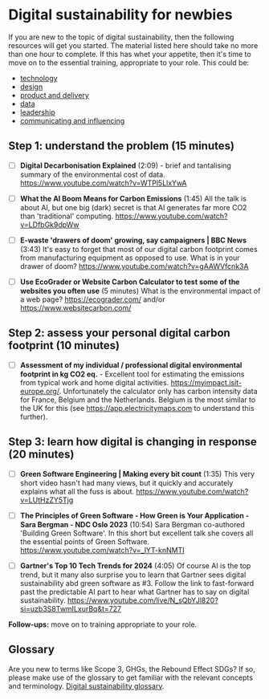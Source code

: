 # Digital sustainability for newbies
If you are new to the topic of digital sustainability, then the following resources will get you started. The material listed here should take no more than one hour to complete. If this has whet your appetite, then it's time to move on to the essential training, appropriate to your role. This could be:

* [technology](technologists.md)
* [design](designers.md)
* [product and delivery](product-and-delivery-managers.md)
* [data](data-analysts.md)
* [leadership](leaders.md)
* [communicating and influencing](communicators.md)

## Step 1: understand the problem (15 minutes)

- [ ] **Digital Decarbonisation Explained** (2:09) - brief and tantalising summary of the environmental cost of data. https://www.youtube.com/watch?v=WTPl5LlxYwA

- [ ] **What the AI Boom Means for Carbon Emissions** (1:45) 
All the talk is about AI, but one big (dark) secret is that AI generates far more CO2 than 'traditional' computing. https://www.youtube.com/watch?v=LDfbGk9dpWw 

- [ ] **E-waste 'drawers of doom' growing, say campaigners | BBC News** (3:43) It's easy to forget that most of our digital carbon footprint comes from manufacturing equipment as opposed to use. What is in your drawer of doom? https://www.youtube.com/watch?v=gAAWVfcnk3A

- [ ] **Use EcoGrader or Website Carbon Calculator to test some of the websites you often use** (5 minutes) What is the environmental impact of a web page? https://ecograder.com/ and/or https://www.websitecarbon.com/

## Step 2: assess your personal digital carbon footprint (10 minutes)

- [ ]  **Assessment of my individual / professional digital environmental footprint in kg CO2 eq.** - Excellent tool for estimating the emissions from typical work and home digital activities. https://myimpact.isit-europe.org/. Unfortunately the calculator only has carbon intensity data for France, Belgium and the Netherlands. Belgium is the most similar to the UK for this (see https://app.electricitymaps.com to understand this further). 

## Step 3: learn how digital is changing in response (20 minutes)

- [ ] **Green Software Engineering | Making every bit count** (1:35) This very short video hasn't had many views, but it quickly and accurately explains what all the fuss is about. https://www.youtube.com/watch?v=LUtHzZY5Tjg

- [ ] **The Principles of Green Software - How Green is Your Application - Sara Bergman - NDC Oslo 2023** (10:54) Sara Bergman co-authored 'Building Green Software'. In this short but excellent talk she covers all the essential points of Green Software. https://www.youtube.com/watch?v=_lYT-knNMTI

- [ ] **Gartner's Top 10 Tech Trends for 2024** (4:05) Of course AI is the top trend, but it many also surprise you to learn that Gartner sees digital sustainability abd green software as #3. Follow the link to fast-forward past the predictable AI part to hear what Gartner has to say on digital sustainability. https://www.youtube.com/live/N_sQbYJl820?si=uzb3S8TwmILxurBq&t=727

**Follow-ups:** move on to training appropriate to your role.

## Glossary
Are you new to terms like Scope 3, GHGs, the Rebound Effect SDGs? If so, please make use of the glossary to get familiar with the relevant concepts and terminology. [Digital sustainability glossary](glossary.md).